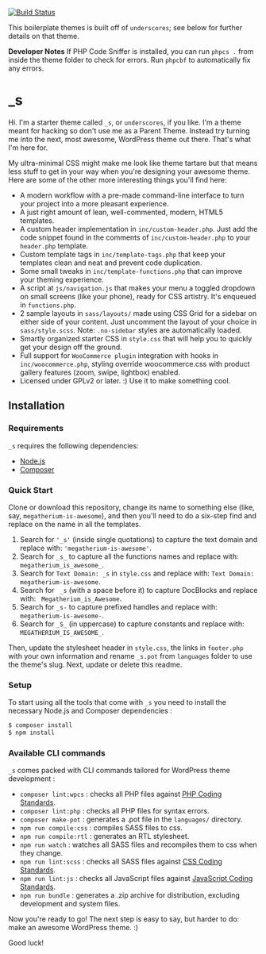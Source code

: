 [![Build Status](https://travis-ci.org/Automattic/_s.svg?branch=master)](https://travis-ci.org/Automattic/_s)

This boilerplate themes is built off of `underscores`; see below for further
details on that theme.

**Developer Notes** If PHP Code Sniffer is installed, you can run `phpcs .` from
inside the theme folder to check for errors. Run `phpcbf` to automatically fix
any errors.

# _s

Hi. I'm a starter theme called `_s`, or `underscores`, if you like. I'm a theme
meant for hacking so don't use me as a Parent Theme. Instead try turning me into
the next, most awesome, WordPress theme out there. That's what I'm here for.

My ultra-minimal CSS might make me look like theme tartare but that means less
stuff to get in your way when you're designing your awesome theme. Here are some
of the other more interesting things you'll find here:

- A modern workflow with a pre-made command-line interface to turn your project
  into a more pleasant experience.
- A just right amount of lean, well-commented, modern, HTML5 templates.
- A custom header implementation in `inc/custom-header.php`. Just add the code
  snippet found in the comments of `inc/custom-header.php` to your `header.php`
  template.
- Custom template tags in `inc/template-tags.php` that keep your templates clean
  and neat and prevent code duplication.
- Some small tweaks in `inc/template-functions.php` that can improve your
  theming experience.
- A script at `js/navigation.js` that makes your menu a toggled dropdown on
  small screens (like your phone), ready for CSS artistry. It's enqueued in
  `functions.php`.
- 2 sample layouts in `sass/layouts/` made using CSS Grid for a sidebar on
  either side of your content. Just uncomment the layout of your choice in
  `sass/style.scss`. Note: `.no-sidebar` styles are automatically loaded.
- Smartly organized starter CSS in `style.css` that will help you to quickly get
  your design off the ground.
- Full support for `WooCommerce plugin` integration with hooks in
  `inc/woocommerce.php`, styling override woocommerce.css with product gallery
  features (zoom, swipe, lightbox) enabled.
- Licensed under GPLv2 or later. :) Use it to make something cool.

## Installation

### Requirements

`_s` requires the following dependencies:

- [Node.js](https://nodejs.org/)
- [Composer](https://getcomposer.org/)

### Quick Start

Clone or download this repository, change its name to something else (like, say,
`megatherium-is-awesome`), and then you'll need to do a six-step find and
replace on the name in all the templates.

1. Search for `'_s'` (inside single quotations) to capture the text domain and
   replace with: `'megatherium-is-awesome'`.
2. Search for `_s_` to capture all the functions names and replace with:
   `megatherium_is_awesome_`.
3. Search for `Text Domain: _s` in `style.css` and replace with:
   `Text Domain: megatherium-is-awesome`.
4. Search for <code>&nbsp;_s</code> (with a space before it) to capture
   DocBlocks and replace with: <code>&nbsp;Megatherium_is_Awesome</code>.
5. Search for `_s-` to capture prefixed handles and replace with:
   `megatherium-is-awesome-`.
6. Search for `_S_` (in uppercase) to capture constants and replace with:
   `MEGATHERIUM_IS_AWESOME_`.

Then, update the stylesheet header in `style.css`, the links in `footer.php`
with your own information and rename `_s.pot` from `languages` folder to use the
theme's slug. Next, update or delete this readme.

### Setup

To start using all the tools that come with `_s` you need to install the
necessary Node.js and Composer dependencies :

```sh
$ composer install
$ npm install
```

### Available CLI commands

`_s` comes packed with CLI commands tailored for WordPress theme development :

- `composer lint:wpcs` : checks all PHP files against
  [PHP Coding Standards](https://developer.wordpress.org/coding-standards/wordpress-coding-standards/php/).
- `composer lint:php` : checks all PHP files for syntax errors.
- `composer make-pot` : generates a .pot file in the `languages/` directory.
- `npm run compile:css` : compiles SASS files to css.
- `npm run compile:rtl` : generates an RTL stylesheet.
- `npm run watch` : watches all SASS files and recompiles them to css when they
  change.
- `npm run lint:scss` : checks all SASS files against
  [CSS Coding Standards](https://developer.wordpress.org/coding-standards/wordpress-coding-standards/css/).
- `npm run lint:js` : checks all JavaScript files against
  [JavaScript Coding Standards](https://developer.wordpress.org/coding-standards/wordpress-coding-standards/javascript/).
- `npm run bundle` : generates a .zip archive for distribution, excluding
  development and system files.

Now you're ready to go! The next step is easy to say, but harder to do: make an
awesome WordPress theme. :)

Good luck!
